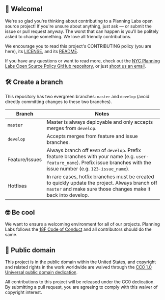 ## 🎉 Welcome!

We're so glad you're thinking about contributing to a Planning Labs open source project! If you're unsure about anything, just ask — or submit the issue or pull request anyway. The worst that can happen is you'll be politely asked to change something. We love all friendly contributions.

We encourage you to read this project's CONTRIBUTING policy (you are here), its [LICENSE](LICENSE.md), and its [README](README.md).

If you have any questions or want to read more, check out the [NYC Planning Labs Open Source Policy GitHub repository](https://github.com/NYCPlanning/labs-open-source-policy), or just [shoot us an email](mailto:labs_dl@planning.nyc.gov).

## 🛠 Create a branch

This repository has two evergreen branches: `master` and `develop`
 (avoid directly committing changes to these two branches).

| Branch | Notes |
| ------ | ----- |
| `master` | Master is always deployable and only accepts merges from `develop`. |
| `develop` | Accepts merges from feature and issue branches. |
| Feature/Issues | Always branch off `HEAD` of `develop`. Prefix feature branches with your name (e.g. `user-feature_name`). Prefix issue branches with the issue number (e.g. `123-issue_name`). |
| Hotfixes | In rare cases, hotfix branches must be created to quickly update the project. Always branch off `master` and make sure those changes make it back into develop. |

## 🤓 Be cool

We want to ensure a welcoming environment for all of our projects. Planning Labs follows the [18F Code of Conduct](https://github.com/18F/code-of-conduct/blob/master/code-of-conduct.md) and all contributors should do the same.

## 🤝 Public domain

This project is in the public domain within the United States, and
copyright and related rights in the work worldwide are waived through
the [CC0 1.0 Universal public domain dedication](https://creativecommons.org/publicdomain/zero/1.0/).

All contributions to this project will be released under the CC0
dedication. By submitting a pull request, you are agreeing to comply
with this waiver of copyright interest.
